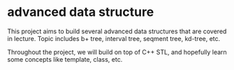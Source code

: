 # advanced data structure
This project aims to build several advanced data structures that are covered in lecture. Topic includes b+ tree, interval tree, seqment tree, kd-tree, etc.

Throughout the project, we will build on top of C++ STL, and hopefully learn some concepts like template, class, etc.